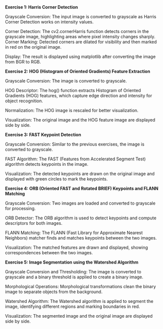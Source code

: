 **Exercise 1: Harris Corner Detection**

Grayscale Conversion: The input image is converted to grayscale as Harris Corner Detection works on intensity values.

Corner Detection: The cv2.cornerHarris function detects corners in the grayscale image, highlighting areas where pixel intensity changes sharply.
Corner Marking: Detected corners are dilated for visibility and then marked in red on the original image.

Display: The result is displayed using matplotlib after converting the image from BGR to RGB.

**Exercise 2: HOG (Histogram of Oriented Gradients) Feature Extraction**

Grayscale Conversion: The image is converted to grayscale.

HOG Descriptor: The hog() function extracts Histogram of Oriented Gradients (HOG) features, which capture edge direction and intensity for object recognition.

Normalization: The HOG image is rescaled for better visualization.

Visualization: The original image and the HOG feature image are displayed side by side.

**Exercise 3: FAST Keypoint Detection**

Grayscale Conversion: Similar to the previous exercises, the image is converted to grayscale.

FAST Algorithm: The FAST (Features from Accelerated Segment Test) algorithm detects keypoints in the image.

Visualization: The detected keypoints are drawn on the original image and displayed with green circles to mark the keypoints.

**Exercise 4: ORB (Oriented FAST and Rotated BRIEF) Keypoints and FLANN Matching**

Grayscale Conversion: Two images are loaded and converted to grayscale for processing.

ORB Detector: The ORB algorithm is used to detect keypoints and compute descriptors for both images.

FLANN Matching: The FLANN (Fast Library for Approximate Nearest Neighbors) matcher finds and matches keypoints between the two images.

Visualization: The matched features are drawn and displayed, showing correspondences between the two images.

**Exercise 5: Image Segmentation using the Watershed Algorithm**

Grayscale Conversion and Thresholding: The image is converted to grayscale and a binary threshold is applied to create a binary image.

Morphological Operations: Morphological transformations clean the binary image to separate objects from the background.

Watershed Algorithm: The Watershed algorithm is applied to segment the image, identifying different regions and marking boundaries in red.

Visualization: The segmented image and the original image are displayed side by side.
